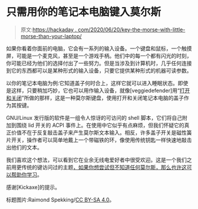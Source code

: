 # 只需用你的笔记本电脑键入莫尔斯

> 原文:[https://hackaday . com/2020/06/20/key-the-morse-with-little-morse-than-your-laptop/](https://hackaday.com/2020/06/20/key-that-morse-with-little-more-than-your-laptop/)

如果你看着你面前的电脑，它会有一系列的输入设备。一个键盘和鼠标，一个触摸屏，可能是一个麦克风，甚至是一个游戏手柄。他们中的每一个都有闪光的时刻，你可能已经为他们的选择付出了一些努力。但是当涉及到计算机时，几乎任何连接到它的东西都可以是某种形式的输入设备，只要它提供某种形式的机器可读参数。

以你的笔记本电脑为例:它知道盖子何时合上，这样它就可以进入睡眠状态。即使是这样，只要稍加巧妙，它也可以用作输入设备，就像[veggiedefender]用“[打开和关闭](https://github.com/veggiedefender/open-and-shut)”所做的那样，这是一种莫尔斯键盘，使用打开和关闭笔记本电脑的盖子作为其按键。

GNU/Linux 发行版的软件是一组令人惊讶的可访问的 shell 脚本，它们将自己附加到围绕 lid 开关的 ACPI 事件上。在使用中它似乎有点麻烦，但我们怀疑它的真正价值不在于反复敲击盖子来产生莫尔斯文本输入。相反，许多盖子开关是磁性簧片开关，操作者可以简单地戴上一个带磁铁的环，像使用传统钥匙一样快速地敲击出他们的文本。

我们喜欢这个想法，可以看到它在业余无线电爱好者中很受欢迎。这是一个我们之前用更传统的键访问过的主题[，如果你想尝试但不知道任何莫尔斯，那么](https://hackaday.com/2017/10/03/a-vintage-morse-key-turned-into-usb-keyboard/)[也许这可以帮助你学习](https://hackaday.com/2020/02/21/learning-morse-code-the-ludwig-koch-way/)。

感谢[Kickaxe]的提示。

标题图片:Raimond Spekking/[CC BY-SA 4.0](https://commons.wikimedia.org/wiki/File:ThinkPad_X230-9671.jpg)。